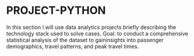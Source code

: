# PROJECT-PYTHON
In this section I will use data analytics projects briefly describing the technology stack used to solve cases.
Goal: to conduct a comprehensive statistical analysis of the dataset to gaininsights into passenger demographics, travel patterns, and peak travel times.
